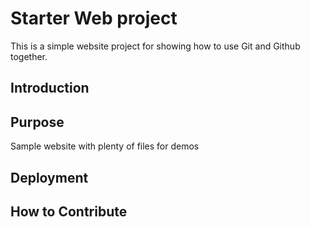 # Starter Web project

This is a simple website project for showing how to use Git and Github together.

## Introduction


## Purpose

Sample website with plenty of files for demos

## Deployment


## How to Contribute
